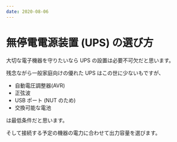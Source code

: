 ```yaml
---
date: 2020-08-06
---
```


# 無停電電源装置 (UPS) の選び方

大切な電子機器を守りたいなら UPS の設置は必要不可欠だと思います。

残念ながら一般家庭向けの優れた UPS はこの世に少ないもですが、

* 自動電圧調整器(AVR)
* 正弦波
* USB ポート (NUT のため)
* 交換可能な電池

は最低条件だと思います。

そして接続する予定の機器の電力に合わせて出力容量を選びます。
